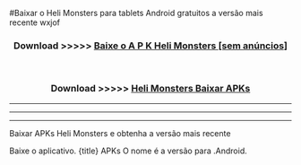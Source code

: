 #Baixar o Heli Monsters   para tablets Android gratuitos a versão mais recente wxjof


<div align="center">
<h3>Download >>>>> <a href="https://pt-web.web.app/?pt= Heli Monsters ">Baixe o A P K Heli Monsters  [sem anúncios]</a></h3><br>

<h3>Download >>>>> <a href="https://pt-web.web.app/?pt= Heli Monsters ">Heli Monsters  Baixar APKs</a></h3>
</div>

----------------------------------------------------------

----------------------------------------------------------

----------------------------------------------------------

Baixar APKs Heli Monsters  e obtenha a versão mais recente

Baixe o aplicativo. {title} APKs O nome é a versão para .Android.


